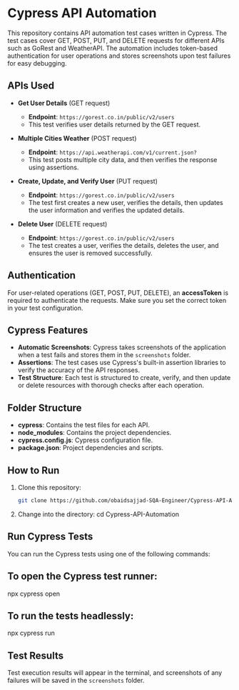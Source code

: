 # Cypress API Automation

This repository contains API automation test cases written in Cypress. The test cases cover GET, POST, PUT, and DELETE requests for different APIs such as GoRest and WeatherAPI. The automation includes token-based authentication for user operations and stores screenshots upon test failures for easy debugging.

## APIs Used
- **Get User Details** (GET request)
  - **Endpoint**: `https://gorest.co.in/public/v2/users`
  - This test verifies user details returned by the GET request.

- **Multiple Cities Weather** (POST request)
  - **Endpoint**: `https://api.weatherapi.com/v1/current.json?`
  - This test posts multiple city data, and then verifies the response using assertions.

- **Create, Update, and Verify User** (PUT request)
  - **Endpoint**: `https://gorest.co.in/public/v2/users`
  - The test first creates a new user, verifies the details, then updates the user information and verifies the updated details.

- **Delete User** (DELETE request)
  - **Endpoint**: `https://gorest.co.in/public/v2/users`
  - The test creates a user, verifies the details, deletes the user, and ensures the user is removed successfully.

## Authentication
For user-related operations (GET, POST, PUT, DELETE), an **accessToken** is required to authenticate the requests. Make sure you set the correct token in your test configuration.

## Cypress Features
- **Automatic Screenshots**: Cypress takes screenshots of the application when a test fails and stores them in the `screenshots` folder.
- **Assertions**: The test cases use Cypress's built-in assertion libraries to verify the accuracy of the API responses.
- **Test Structure**: Each test is structured to create, verify, and then update or delete resources with thorough checks after each operation.

## Folder Structure
- **cypress**: Contains the test files for each API.
- **node_modules**: Contains the project dependencies.
- **cypress.config.js**: Cypress configuration file.
- **package.json**: Project dependencies and scripts.

## How to Run
1. Clone this repository:
   ```bash
   git clone https://github.com/obaidsajjad-SQA-Engineer/Cypress-API-Automation.git
2. Change into the directory:
   cd Cypress-API-Automation

## Run Cypress Tests
You can run the Cypress tests using one of the following commands:

## To open the Cypress test runner: 
npx cypress open

## To run the tests headlessly:
npx cypress run


## Test Results

Test execution results will appear in the terminal, and screenshots of any failures will be saved in the `screenshots` folder.
